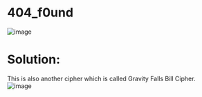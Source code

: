 # 404_f0und
![image](https://github.com/LAVANYA-PIDIKITI/CBL-CTF_Writeup/assets/98797256/8414d04d-11b2-4207-827b-658e045cbf82)

# Solution:
This is also another cipher which is called Gravity Falls Bill Cipher.<br>
![image](https://github.com/LAVANYA-PIDIKITI/CBL-CTF_Writeup/assets/98797256/97475516-0ff7-490c-990b-8e6dc91a7ec3)
